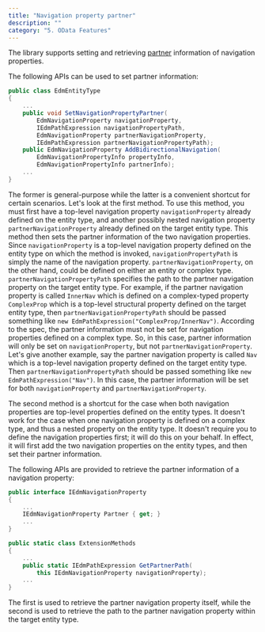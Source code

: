 ```yaml
---
title: "Navigation property partner"
description: ""
category: "5. OData Features"
---
```


The library supports setting and retrieving [partner](https://docs.oasis-open.org/odata/odata/v4.0/errata03/os/complete/part3-csdl/odata-v4.0-errata03-os-part3-csdl-complete.html#_Toc453752541) information of navigation properties.

The following APIs can be used to set partner information:

```C#
public class EdmEntityType
{
    ...
    public void SetNavigationPropertyPartner(
        EdmNavigationProperty navigationProperty,
        IEdmPathExpression navigationPropertyPath,
        EdmNavigationProperty partnerNavigationProperty,
        IEdmPathExpression partnerNavigationPropertyPath);
    public EdmNavigationProperty AddBidirectionalNavigation(
        EdmNavigationPropertyInfo propertyInfo,
        EdmNavigationPropertyInfo partnerInfo);
    ...
}
```

The former is general-purpose while the latter is a convenient shortcut for certain scenarios. Let's look at the first method. To use this method, you must first have a top-level navigation property `navigationProperty` already defined on the entity type, and another possibly nested navigation property `partnerNavigationProperty` already defined on the target entity type. This method then sets the partner information of the two navigation properties. Since `navigationProperty` is a top-level navigation property defined on the entity type on which the method is invoked, `navigationPropertyPath` is simply the name of the navigation property. `partnerNavigationProperty`, on the other hand, could be defined on either an entity or complex type. `partnerNavigationPropertyPath` specifies the path to the partner navigation property on the target entity type. For example, if the partner navigation property is called `InnerNav` which is defined on a complex-typed property `ComplexProp` which is a top-level structural property defined on the target entity type, then `partnerNavigationPropertyPath` should be passed something like `new EdmPathExpression("ComplexProp/InnerNav")`. According to the spec, the partner information must not be set for navigation properties defined on a complex type. So, in this case, partner information will only be set on `navigationProperty`, but not `partnerNavigationProperty`. Let's give another example, say the partner navigation property is called `Nav` which is a top-level navigation property defined on the target entity type. Then `partnerNavigationPropertyPath` should be passed something like `new EdmPathExpression("Nav")`. In this case, the partner information will be set for both `navigationProperty` and `partnerNavigationProperty`.

The second method is a shortcut for the case when both navigation properties are top-level properties defined on the entity types. It doesn't work for the case when one navigation property is defined on a complex type, and thus a nested property on the entity type. It doesn't require you to define the navigation properties first; it will do this on your behalf. In effect, it will first add the two navigation properties on the entity types, and then set their partner information.

The following APIs are provided to retrieve the partner information of a navigation property:

```C#
public interface IEdmNavigationProperty
{
    ...
    IEdmNavigationProperty Partner { get; }
    ...
}

public static class ExtensionMethods
{
    ...
    public static IEdmPathExpression GetPartnerPath(
        this IEdmNavigationProperty navigationProperty);
    ...
}
```

The first is used to retrieve the partner navigation property itself, while the second is used to retrieve the path to the partner navigation property within the target entity type.
